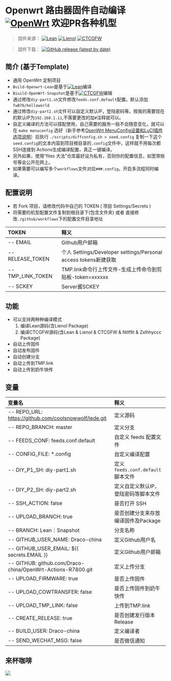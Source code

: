 # Openwrt 路由器固件自动编译 [![OpenWrt](https://img.shields.io/badge/From-OpenWrt-blue.svg?style=for-the-badge&logo=appveyor)](https://github.com/openwrt/openwrt) 欢迎PR各种机型

>固件来源：
[![Lean](https://img.shields.io/badge/Lede-Lean-red.svg?style=flat&logo=appveyor)](https://github.com/coolsnowwolf/lede)
[![Lienol](https://img.shields.io/badge/Package-Lienol-blueviolet.svg?style=flat&logo=appveyor)](https://github.com/Lienol/openwrt-package)
[![CTCGFW](https://img.shields.io/badge/OpenWrt-CTCGFW-orange.svg?style=flat&logo=appveyor)](https://github.com/project-openwrt/openwrt)

>固件下载：
[![GitHub release (latest by date)](https://img.shields.io/github/v/release/Draco-china/OpenWrt-Actions-LeanAndSnapshot?style=for-the-badge&label=Download)](https://github.com/Draco-china/OpenWrt-Actions-LeanAndSnapshot/releases/latest)


## 简介 (基于Template)

- 通用 OpenWrt 定制项目
- `Build-Openwrt-Lean`是基于[![Lean](https://img.shields.io/badge/Lede-Lean-red.svg?style=flat&logo=appveyor)](https://github.com/coolsnowwolf/lede)编译
- `Biuild-OpenWrt-Snapshot`是基于[![CTCGFW](https://img.shields.io/badge/OpenWrt-CTCGFW-orange.svg?style=flat&logo=appveyor)](https://github.com/project-openwrt/openwrt)编辑
- 通过修改`diy-part1.sh`文件修改`feeds.conf.default`配置。默认添加`fw876/helloworld`
- 通过修改`diy-part2.sh`文件可以自定义默认IP，登陆密码等。按我的需要现在的默认IP为`192.168.1.11`,不需要更改的加`#`注释就可以。
- 自定义编译的方法可以搭配使用，自己需要的服务一般不会随意变化，就可以在 `make menuconfig` 选好（新手参考[OpenWrt MenuConfig设置和LuCI插件选项说明](https://mtom.ml/827.html)）后执行 `./scripts/diffconfig.sh > seed.config` 复制一下这个`seed.config`的文本内容到项目根目录的`.config`文件中，这样就不用每次都SSH连接到 Actions生成编译配置，真正一键编译。
- 另外如果，使用“files 大法”仓库最好设为私有，否则你的配置信息，如宽带账号等会公开在网上。
- 如果需要可以编写多个`workflows`文件对应`###.config`，开启多流程同时编译。

## 配置说明

- 若 Fork 项目，请修改代码中自己的 TOKEN ( 项目 Settings/Secrets )
- 将需要的机型配置文件复制到根目录下(包含文件夹) 或者 直接修改`./github/workflows`下的配置文件目录地址

| TOKEN             | 释义                                                            |
| :---------------- | :-------------------------------------------------------------- |
| -- EMAIL          | Github用户邮箱                                                  |
| -- RELEASE_TOKEN  | 个人 Settings/Developer settings/Personal access tokens新建获取 |
| -- TMP_LINK_TOKEN | TMP.link命令行上传文件-生成上传命令到剪贴板-token=xxxxxx        |
| -- SCKEY          | Server酱SCKEY                                                   |

## 功能

- 可以支持两种种编译模式
  1. 编译Lean源码(含Lienol Package)
  2. 编译CTCGFW源码(含Lean & Lienol & CTCGFW & Ntlf9t & Zxlhhyccc Package)
- 自动上传固件
- 自动发布固件
- 自动创建分支
- 自动上传到TMP.link
- 自动上传到奶牛快传

## 变量

| 变量名                                                      | 释义                                 |
| :---------------------------------------------------------- | :----------------------------------- |
| -- REPO_URL: <https://github.com/coolsnowwolf/lede.git>     | 定义源码                             |
| -- REPO_BRANCH: master                                      | 定义分支                             |
| -- FEEDS_CONF: feeds.conf.default                           | 自定义 feeds 配置文件                |
| -- CONFIG_FILE: *.config                                     | 自定义编译配置                       |
| -- DIY_P1_SH: diy-part1.sh                                  | 定义`feeds.conf.default`脚本文件     |
| -- DIY_P2_SH: diy-part2.sh                                  | 定义自定义默认IP，登陆密码等脚本文件 |
| -- SSH_ACTION: false                                        | 是否打开 SSH                         |
| -- UPLOAD_BRANCH: true                                      | 是否创建分支来存放编译固件及Package  |
| -- BRANCH: Lean｜Snapshot                                   | 分支名称                             |
| -- GITHUB_USER_NAME: Draco-china                            | 定义Github用户名                     |
| -- GITHUB_USER_EMAIL: ${{ secrets.EMAIL }}                  | 定义Github用户邮箱                   |
| -- GITHUB: github.com/Draco-china/OpenWrt-Actions-R7800.git | 定义上传分支                         |
| -- UPLOAD_FIRMWARE: true                                    | 是否上传固件                         |
| -- UPLOAD_COWTRANSFER: false                                | 是否上传固件到奶牛快传               |
| -- UPLOAD_TMP_LINK: false                                   | 上传到TMP.link                       |
| -- CREATE_RELEASE: true                                     | 是否创建发行版本 Release             |
| -- BUILD_USER: Draco-china                                  | 定义编译者                           |
| -- SEND_WECHAT_MSG: false                                   | 是否微信通知                         |

## 来杯咖啡

![](https://raw.githubusercontent.com/Draco-china/OpenWrt-Actions-LeanAndSnapshot/master/.github/Sponsor.png)
